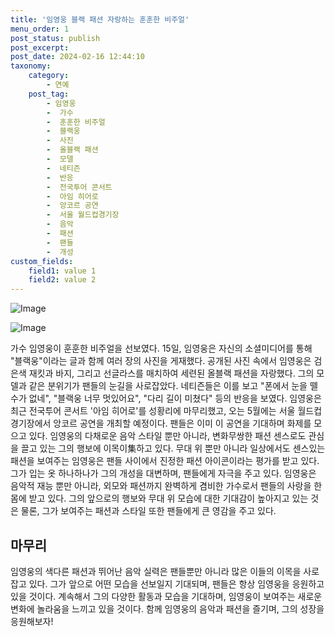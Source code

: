 ```yaml
---
title: '임영웅 블랙 패션 자랑하는 훈훈한 비주얼'
menu_order: 1
post_status: publish
post_excerpt: 
post_date: 2024-02-16 12:44:10
taxonomy:
    category:
        - 연예
    post_tag:
        - 임영웅
        -  가수
        -  훈훈한 비주얼
        -  블랙웅
        -  사진
        -  올블랙 패션
        -  모델
        -  네티즌
        -  반응
        -  전국투어 콘서트
        -  아임 히어로
        -  앙코르 공연
        -  서울 월드컵경기장
        -  음악
        -  패션
        -  팬들
        -  개성
custom_fields:
    field1: value 1
    field2: value 2
---
```


![Image](https://ssl.pstatic.net/mimgnews/image/396/2024/02/15/0000667707_001_20240215211201495.jpg?type=w540)

![Image](https://mimgnews.pstatic.net/image/396/2024/02/15/0000667707_002_20240215211201526.jpg?type=w540)

가수 임영웅이 훈훈한 비주얼을 선보였다. 15일, 임영웅은 자신의 소셜미디어를 통해 "블랙웅"이라는 글과 함께 여러 장의 사진을 게재했다. 공개된 사진 속에서 임영웅은 검은색 재킷과 바지, 그리고 선글라스를 매치하여 세련된 올블랙 패션을 자랑했다. 그의 모델과 같은 분위기가 팬들의 눈길을 사로잡았다. 네티즌들은 이를 보고 "폰에서 눈을 뗄 수가 없네", "블랙웅 너무 멋있어요", "다리 길이 미쳤다" 등의 반응을 보였다.
임영웅은 최근 전국투어 콘서트 '아임 히어로'를 성황리에 마무리했고, 오는 5월에는 서울 월드컵경기장에서 앙코르 공연을 개최할 예정이다. 팬들은 이미 이 공연을 기대하며 화제를 모으고 있다.
임영웅의 다채로운 음악 스타일 뿐만 아니라, 변화무쌍한 패션 센스로도 관심을 끌고 있는 그의 행보에 이목이集하고 있다. 무대 위 뿐만 아니라 일상에서도 센스있는 패션을 보여주는 임영웅은 팬들 사이에서 진정한 패션 아이콘이라는 평가를 받고 있다. 그가 입는 옷 하나하나가 그의 개성을 대변하며, 팬들에게 자극을 주고 있다.
임영웅은 음악적 재능 뿐만 아니라, 외모와 패션까지 완벽하게 겸비한 가수로서 팬들의 사랑을 한 몸에 받고 있다. 그의 앞으로의 행보와 무대 위 모습에 대한 기대감이 높아지고 있는 것은 물론, 그가 보여주는 패션과 스타일 또한 팬들에게 큰 영감을 주고 있다.
## 마무리
임영웅의 색다른 패션과 뛰어난 음악 실력은 팬들뿐만 아니라 많은 이들의 이목을 사로잡고 있다. 그가 앞으로 어떤 모습을 선보일지 기대되며, 팬들은 항상 임영웅을 응원하고 있을 것이다. 계속해서 그의 다양한 활동과 모습을 기대하며, 임영웅이 보여주는 새로운 변화에 놀라움을 느끼고 있을 것이다. 함께 임영웅의 음악과 패션을 즐기며, 그의 성장을 응원해보자!
